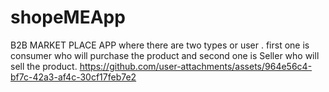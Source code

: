 # shopeMEApp
B2B MARKET PLACE APP where there are two types or user .
first one is consumer who will purchase the product and second one is Seller who will sell the product.
https://github.com/user-attachments/assets/964e56c4-bf7c-42a3-af4c-30cf17feb7e2
